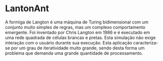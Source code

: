# LantonAnt
 
A formiga de Langton é uma máquina de Turing bidimensional com um conjunto muito simples
de regras, mas um complexo comportamento emergente. Foi inventado por Chris Langton em
1986 e é executado em uma rede quadrada de células brancas e pretas.
Esta simulação não exige interação com o usuário durante sua execução. Esta aplicação
caracteriza-se por um grau de iteratividade muito grande, sendo desta forma um problema que
demanda uma grande quantidade de processamento.
